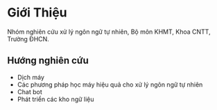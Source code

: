 ---
---

# Giới Thiệu

Nhóm nghiên cứu xử lý ngôn ngữ tự nhiên, Bộ môn KHMT, Khoa CNTT, Trường ĐHCN.

## Hướng nghiên cứu
* Dịch máy
* Các phương pháp học máy hiệu quả cho xử lý ngôn ngữ tự nhiên
* Chat bot
* Phát triển các kho ngữ liệu
